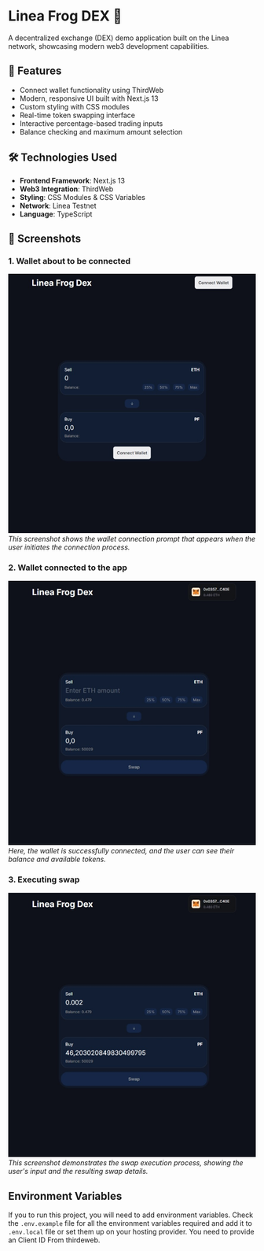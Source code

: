 # Linea Frog DEX 🐸

A decentralized exchange (DEX) demo application built on the Linea network, showcasing modern web3 development capabilities.

## 🚀 Features

- Connect wallet functionality using ThirdWeb
- Modern, responsive UI built with Next.js 13
- Custom styling with CSS modules
- Real-time token swapping interface
- Interactive percentage-based trading inputs
- Balance checking and maximum amount selection

## 🛠️ Technologies Used

- **Frontend Framework**: Next.js 13
- **Web3 Integration**: ThirdWeb
- **Styling**: CSS Modules & CSS Variables
- **Network**: Linea Testnet
- **Language**: TypeScript

## 📸 Screenshots

### 1. Wallet about to be connected
![Wallet about to be connected](public/screenshots/screenshot1.jpeg)
*This screenshot shows the wallet connection prompt that appears when the user initiates the connection process.*

### 2. Wallet connected to the app
![Wallet connected to the app](public/screenshots/screenshot2.jpeg)
*Here, the wallet is successfully connected, and the user can see their balance and available tokens.*

### 3. Executing swap
![Executing swap](public/screenshots/screenshot3.jpeg)
*This screenshot demonstrates the swap execution process, showing the user's input and the resulting swap details.*

## Environment Variables

If you to run this project, you will need to add environment variables. Check the `.env.example` file for all the environment variables required and add it to `.env.local` file or set them up on your hosting provider. You need to provide an Client ID From thirdeweb.
